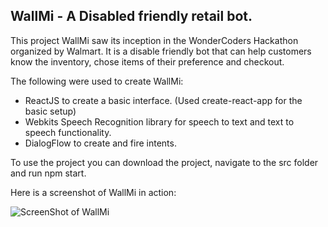 ## **WallMi - A Disabled friendly retail bot.** 

This project WallMi saw its inception in the WonderCoders Hackathon organized by Walmart. It is a disable friendly bot that can help customers know the inventory, chose items of their preference and checkout.

The following were used to create WallMi:
- ReactJS to create a basic interface. (Used create-react-app for the basic setup)
- Webkits Speech Recognition library for speech to text and text to speech functionality.
- DialogFlow to create and fire intents.

To use the project you can download the project, navigate to the src folder and run npm start.

Here is a screenshot of WallMi in action:

![ScreenShot of WallMi](https://user-images.githubusercontent.com/16820612/40356524-ea9389de-5dd6-11e8-8ba2-b5d457100f82.png)
